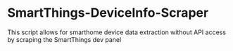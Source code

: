 # SmartThings-DeviceInfo-Scraper

This script allows for smarthome device data extraction without API access by scraping the SmartThings dev panel
